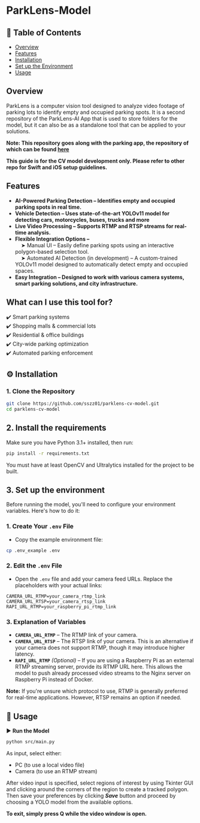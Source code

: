 # ParkLens-Model

## 📌 Table of Contents
- [Overview](#overview)
- [Features](#features)
- [Installation](#-installation)
- [Set up the Environment](#set-up-the-environment)
- [Usage](#-usage)


## Overview
ParkLens is a computer vision tool designed to analyze video footage of parking lots to identify empty and occupied parking spots. It is a second repository of the ParkLens-AI App that is used to store folders for the model, but it can also be as a standalone tool that can be applied to your solutions.
<br>

**Note: This repository goes along with the parking app, the repository of which can be found [here](https://github.com/sszz01/ParkLens-AI)**

**This guide is for the CV model development only. Please refer to other repo for Swift and iOS setup guidelines.**


## Features
- **AI-Powered Parking Detection – Identifies empty and occupied parking spots in real time.** <br>
- **Vehicle Detection – Uses state-of-the-art YOLOv11 model for detecting cars, motorcycles, buses, trucks and more**<br>
- **Live Video Processing – Supports RTMP and RTSP streams for real-time analysis.** <br>
- **Flexible Integration Options –** <br>
    ➤ Manual UI – Easily define parking spots using an interactive polygon-based selection tool. <br>
    ➤ Automated AI Detection (in development) – A custom-trained YOLOv11 model designed to automatically detect empty and occupied spaces.
- **Easy Integration – Designed to work with various camera systems, smart parking solutions, and city infrastructure.**

## What can I use this tool for?
✔️ Smart parking systems <br>
✔️ Shopping malls & commercial lots <br>
✔️ Residential & office buildings <br>
✔️ City-wide parking optimization <br>
✔️ Automated parking enforcement


## ⚙️ Installation  

### 1. Clone the Repository  
```bash
git clone https://github.com/sszz01/parklens-cv-model.git
cd parklens-cv-model
```

## 2. Install the requirements
Make sure you have Python 3.1+ installed, then run:
```bash
pip install -r requirements.txt
```
You must have at least OpenCV and Ultralytics installed for the project to be built.<br>


## 3. Set up the environment 
Before running the model, you'll need to configure your environment variables. Here's how to do it:  

### **1. Create Your `.env` File**  
- Copy the example environment file:  

```bash
cp .env_example .env
```

### **2. Edit the `.env` File**  
- Open the `.env` file and add your camera feed URLs. Replace the placeholders with your actual links:  

```env
CAMERA_URL_RTMP=your_camera_rtmp_link
CAMERA_URL_RTSP=your_camera_rtsp_link
RAPI_URL_RTMP=your_raspberry_pi_rtmp_link
```

### **3. Explanation of Variables**  
- **`CAMERA_URL_RTMP`** – The RTMP link of your camera. 
- **`CAMERA_URL_RTSP`** – The RTSP link of your camera. This is an alternative if your camera does not support RTMP, though it may introduce higher latency.  
- **`RAPI_URL_RTMP`** *(Optional)* – If you are using a Raspberry Pi as an external RTMP streaming server, provide its RTMP URL here. This allows the model to push already processed video streams to the Nginx server on Raspberry Pi instead of Docker.


**Note:** If you're unsure which protocol to use, RTMP is generally preferred for real-time applications. However, RTSP remains an option if needed.  

## 🚀 Usage
▶️ **Run the Model**
```bash
python src/main.py
```

As input, select either:
- PC (to use a local video file)
- Camera (to use an RTMP stream)

After video input is specified, select regions of interest by using Tkinter GUI and clicking around the corners of the region to create a tracked polygon.
Then save your preferences by clicking <strong><i>Save</i></strong> button and proceed by choosing a YOLO model from the available options.

**To exit, simply press Q while the video window is open.**

